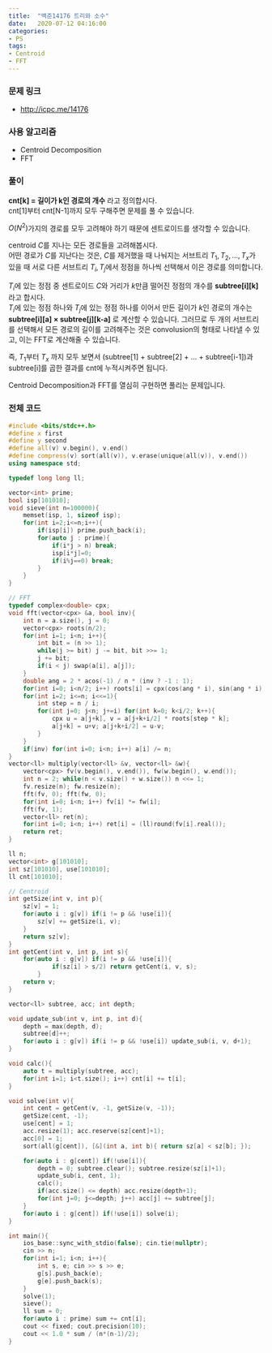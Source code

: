 ```yaml
---
title:  "백준14176 트리와 소수"
date:   2020-07-12 04:16:00
categories:
- PS
tags:
- Centroid
- FFT
---
```


### 문제 링크
* http://icpc.me/14176

### 사용 알고리즘
* Centroid Decomposition
* FFT

### 풀이
**cnt[k] = 길이가 k인 경로의 개수** 라고 정의합시다.<br>
cnt[1]부터 cnt[N-1]까지 모두 구해주면 문제를 풀 수 있습니다.

$O(N^2)$가지의 경로를 모두 고려해야 하기 때문에 센트로이드를 생각할 수 있습니다.

centroid $C$를 지나는 모든 경로들을 고려해봅시다.<br>
어떤 경로가 $C$를 지난다는 것은, $C$를 제거했을 때 나눠지는 서브트리 $T_1, T_2, \ldots , T_x$가 있을 때 서로 다른 서브트리 $T_i, T_j$에서 정점을 하나씩 선택해서 이은 경로를 의미합니다.

$T_i$에 있는 정점 중 센트로이드 $C$와 거리가 $k$만큼 떨어진 정점의 개수를 **subtree[i][k]** 라고 합시다.<br>
$T_i$에 있는 정점 하나와 $T_j$에 있는 정점 하나를 이어서 만든 길이가 $k$인 경로의 개수는 **subtree[i][a] × subtree[j][k-a]** 로 계산할 수 있습니다. 그러므로 두 개의 서브트리를 선택해서 모든 경로의 길이를 고려해주는 것은 convolusion의 형태로 나타낼 수 있고, 이는 FFT로 계산해줄 수 있습니다.

즉, $T_1$부터 $T_x$ 까지 모두 보면서 (subtree[1] + subtree[2] + ... + subtree[i-1])과 subtree[i]를 곱한 결과를 cnt에 누적시켜주면 됩니다.

Centroid Decomposition과 FFT를 열심히 구현하면 풀리는 문제입니다.

### 전체 코드
```cpp
#include <bits/stdc++.h>
#define x first
#define y second
#define all(v) v.begin(), v.end()
#define compress(v) sort(all(v)), v.erase(unique(all(v)), v.end())
using namespace std;

typedef long long ll;

vector<int> prime;
bool isp[101010];
void sieve(int n=100000){
    memset(isp, 1, sizeof isp);
    for(int i=2;i<=n;i++){
        if(isp[i]) prime.push_back(i);
        for(auto j : prime){
            if(i*j > n) break;
            isp[i*j]=0;
            if(i%j==0) break;
        }
    }
}

// FFT
typedef complex<double> cpx;
void fft(vector<cpx> &a, bool inv){
    int n = a.size(), j = 0;
    vector<cpx> roots(n/2);
    for(int i=1; i<n; i++){
        int bit = (n >> 1);
        while(j >= bit) j -= bit, bit >>= 1;
        j += bit;
        if(i < j) swap(a[i], a[j]);
    }
    double ang = 2 * acos(-1) / n * (inv ? -1 : 1);
    for(int i=0; i<n/2; i++) roots[i] = cpx(cos(ang * i), sin(ang * i));
    for(int i=2; i<=n; i<<=1){
        int step = n / i;
        for(int j=0; j<n; j+=i) for(int k=0; k<i/2; k++){
            cpx u = a[j+k], v = a[j+k+i/2] * roots[step * k];
            a[j+k] = u+v; a[j+k+i/2] = u-v;
        }
    }
    if(inv) for(int i=0; i<n; i++) a[i] /= n;
}
vector<ll> multiply(vector<ll> &v, vector<ll> &w){
    vector<cpx> fv(v.begin(), v.end()), fw(w.begin(), w.end());
    int n = 2; while(n < v.size() + w.size()) n <<= 1;
    fv.resize(n); fw.resize(n);
    fft(fv, 0); fft(fw, 0);
    for(int i=0; i<n; i++) fv[i] *= fw[i];
    fft(fv, 1);
    vector<ll> ret(n);
    for(int i=0; i<n; i++) ret[i] = (ll)round(fv[i].real());
    return ret;
}

ll n;
vector<int> g[101010];
int sz[101010], use[101010];
ll cnt[101010];

// Centroid
int getSize(int v, int p){
    sz[v] = 1;
    for(auto i : g[v]) if(i != p && !use[i]){
        sz[v] += getSize(i, v);
    }
    return sz[v];
}
int getCent(int v, int p, int s){
    for(auto i : g[v]) if(i != p && !use[i]){
            if(sz[i] > s/2) return getCent(i, v, s);
        }
    return v;
}

vector<ll> subtree, acc; int depth;

void update_sub(int v, int p, int d){
    depth = max(depth, d);
    subtree[d]++;
    for(auto i : g[v]) if(i != p && !use[i]) update_sub(i, v, d+1);
}

void calc(){
    auto t = multiply(subtree, acc);
    for(int i=1; i<t.size(); i++) cnt[i] += t[i];
}

void solve(int v){
    int cent = getCent(v, -1, getSize(v, -1));
    getSize(cent, -1);
    use[cent] = 1;
    acc.resize(1); acc.reserve(sz[cent]+1);
    acc[0] = 1;
    sort(all(g[cent]), [&](int a, int b){ return sz[a] < sz[b]; });

    for(auto i : g[cent]) if(!use[i]){
        depth = 0; subtree.clear(); subtree.resize(sz[i]+1);
        update_sub(i, cent, 1);
        calc();
        if(acc.size() <= depth) acc.resize(depth+1);
        for(int j=0; j<=depth; j++) acc[j] += subtree[j];
    }
    for(auto i : g[cent]) if(!use[i]) solve(i);
}

int main(){
    ios_base::sync_with_stdio(false); cin.tie(nullptr);
    cin >> n;
    for(int i=1; i<n; i++){
        int s, e; cin >> s >> e;
        g[s].push_back(e);
        g[e].push_back(s);
    }
    solve(1);
    sieve();
    ll sum = 0;
    for(auto i : prime) sum += cnt[i];
    cout << fixed; cout.precision(10);
    cout << 1.0 * sum / (n*(n-1)/2);
}
```
